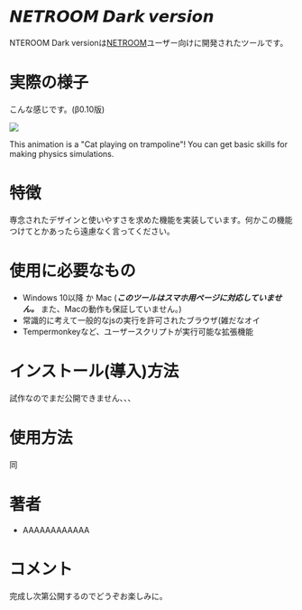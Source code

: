 # 𝙉𝙀𝙏𝙍𝙊𝙊𝙈 𝘿𝙖𝙧𝙠 𝙫𝙚𝙧𝙨𝙞𝙤𝙣

NTEROOM Dark versionは[NETROOM](https://netroom.oz96.com/)ユーザー向けに開発されたツールです。

# 実際の様子

こんな感じです。(β0.10版)

  ![](https://i.imgur.com/ozFspKu.gif)

This animation is a "Cat playing on trampoline"!
You can get basic skills for making physics simulations.

# 特徴

専念されたデザインと使いやすさを求めた機能を実装しています。何かこの機能つけてとかあったら遠慮なく言ってください。

# 使用に必要なもの

* Windows 10以降 か Mac (***このツールはスマホ用ページに対応していません。*** また、Macの動作も保証していません。)
* 常識的に考えて一般的なjsの実行を許可されたブラウザ(雑だなオイ
* Tempermonkeyなど、ユーザースクリプトが実行可能な拡張機能

# インストール(導入)方法

試作なのでまだ公開できません、、、

# 使用方法

同

# 著者

* AAAAAAAAAAAA

# コメント

完成し次第公開するのでどうぞお楽しみに。
